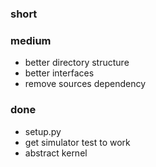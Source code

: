 ### short

### medium

- better directory structure
- better interfaces
- remove sources dependency

### done

- setup.py
- get simulator test to work
- abstract kernel

